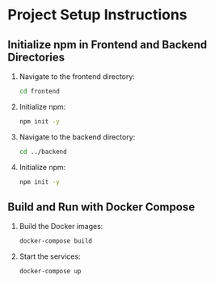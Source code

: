 # Project Setup Instructions

## Initialize npm in Frontend and Backend Directories

1. Navigate to the frontend directory:
    ```sh
    cd frontend
    ```

2. Initialize npm:
    ```sh
    npm init -y
    ```

3. Navigate to the backend directory:
    ```sh
    cd ../backend
    ```

4. Initialize npm:
    ```sh
    npm init -y
    ```

## Build and Run with Docker Compose

1. Build the Docker images:
    ```sh
    docker-compose build
    ```

2. Start the services:
    ```sh
    docker-compose up
    ```
